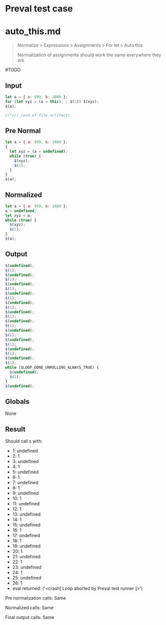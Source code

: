 # Preval test case

# auto_this.md

> Normalize > Expressions > Assignments > For let > Auto this
>
> Normalization of assignments should work the same everywhere they are

#TODO

## Input

`````js filename=intro
let a = { a: 999, b: 1000 };
for (let xyz = (a = this); ; $(1)) $(xyz);
$(a);

//*/// (end of file artifact)
`````

## Pre Normal

`````js filename=intro
let a = { a: 999, b: 1000 };
{
  let xyz = (a = undefined);
  while (true) {
    $(xyz);
    $(1);
  }
}
$(a);
`````

## Normalized

`````js filename=intro
let a = { a: 999, b: 1000 };
a = undefined;
let xyz = a;
while (true) {
  $(xyz);
  $(1);
}
$(a);
`````

## Output

`````js filename=intro
$(undefined);
$(1);
$(undefined);
$(1);
$(undefined);
$(1);
$(undefined);
$(1);
$(undefined);
$(1);
$(undefined);
$(1);
$(undefined);
$(1);
$(undefined);
$(1);
$(undefined);
$(1);
$(undefined);
$(1);
$(undefined);
$(1);
while ($LOOP_DONE_UNROLLING_ALWAYS_TRUE) {
  $(undefined);
  $(1);
}
$(undefined);
`````

## Globals

None

## Result

Should call `$` with:
 - 1: undefined
 - 2: 1
 - 3: undefined
 - 4: 1
 - 5: undefined
 - 6: 1
 - 7: undefined
 - 8: 1
 - 9: undefined
 - 10: 1
 - 11: undefined
 - 12: 1
 - 13: undefined
 - 14: 1
 - 15: undefined
 - 16: 1
 - 17: undefined
 - 18: 1
 - 19: undefined
 - 20: 1
 - 21: undefined
 - 22: 1
 - 23: undefined
 - 24: 1
 - 25: undefined
 - 26: 1
 - eval returned: ('<crash[ Loop aborted by Preval test runner ]>')

Pre normalization calls: Same

Normalized calls: Same

Final output calls: Same
